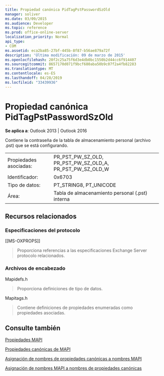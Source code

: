 ```yaml
---
title: Propiedad canónica PidTagPstPasswordSzOld
manager: soliver
ms.date: 03/09/2015
ms.audience: Developer
ms.topic: reference
ms.prod: office-online-server
localization_priority: Normal
api_type:
- COM
ms.assetid: eca2ba85-27bf-445b-8f87-b56ae879a72f
description: 'Última modificación: 09 de marzo de 2015'
ms.openlocfilehash: 20f2c25a75f6d3e4db0bc1550b2d44cc6f914407
ms.sourcegitcommit: 8657170d071f9bcf680aba50b9c07f2a4fb82283
ms.translationtype: MT
ms.contentlocale: es-ES
ms.lasthandoff: 04/28/2019
ms.locfileid: "33439936"
---
```

# <a name="pidtagpstpasswordszold-canonical-property"></a>Propiedad canónica PidTagPstPasswordSzOld

  
  
**Se aplica a**: Outlook 2013 | Outlook 2016 
  
Contiene la contraseña de la tabla de almacenamiento personal (archivo .pst) que se está configurando.
  
|||
|:-----|:-----|
|Propiedades asociadas:  <br/> |PR_PST_PW_SZ_OLD, PR_PST_PW_SZ_OLD_A, PR_PST_PW_SZ_OLD_W  <br/> |
|Identificador:  <br/> |0x6703  <br/> |
|Tipo de datos:  <br/> |PT_STRING8, PT_UNICODE  <br/> |
|Área:  <br/> |Tabla de almacenamiento personal (.pst) interna  <br/> |
   
## <a name="related-resources"></a>Recursos relacionados

### <a name="protocol-specifications"></a>Especificaciones del protocolo

[[MS-OXPROPS]] 
  
> Proporciona referencias a las especificaciones Exchange Server protocolo relacionados.
    
### <a name="header-files"></a>Archivos de encabezado

Mapidefs.h
  
> Proporciona definiciones de tipo de datos.
    
Mapitags.h
  
> Contiene definiciones de propiedades enumeradas como propiedades asociadas.
    
## <a name="see-also"></a>Consulte también



[Propiedades MAPI](mapi-properties.md)
  
[Propiedades canónicas de MAPI](mapi-canonical-properties.md)
  
[Asignación de nombres de propiedades canónicas a nombres MAPI](mapping-canonical-property-names-to-mapi-names.md)
  
[Asignación de nombres MAPI a nombres de propiedades canónicas](mapping-mapi-names-to-canonical-property-names.md)

